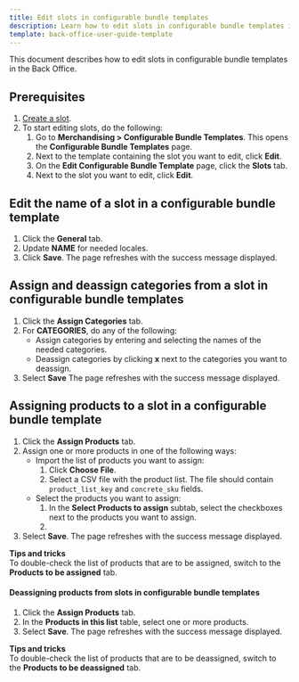 ```yaml
---
title: Edit slots in configurable bundle templates
description: Learn how to edit slots in configurable bundle templates in the Back Office.
template: back-office-user-guide-template
---
```


This document describes how to edit slots in configurable bundle templates in the Back Office.

## Prerequisites

1. [Create a slot](/docs/scos/user/back-office-user-guides/202108.0/merchandising/configurable-bundle-templates/edit-configurable-bundle-templates.html#create-slots-in-a-configurable-bundle-template).
2. To start editing slots, do the following:
    1. Go to **Merchandising&nbsp;<span aria-label="and then">></span> Configurable Bundle Templates**.
        This opens the **Configurable Bundle Templates** page.
    2. Next to the template containing the slot you want to edit, click **Edit**.
    3. On the **Edit Configurable Bundle Template** page, click the **Slots** tab.
    4. Next to the slot you want to edit, click **Edit**.


## Edit the name of a slot in a configurable bundle template

1. Click the **General** tab.
2. Update **NAME** for needed locales.
3. Click **Save**.
    The page refreshes with the success message displayed.

## Assign and deassign categories from a slot in configurable bundle templates

1. Click the **Assign Categories** tab.
2. For **CATEGORIES**, do any of the following:
    * Assign categories by entering and selecting the names of the needed categories.
    * Deassign categories by clicking **x** next to the categories you want to deassign.
3. Select **Save**
    The page refreshes with the success message displayed.



## Assigning products to a slot in a configurable bundle template

1. Click the **Assign Products** tab.
2. Assign one or more products in one of the following ways:
    * Import the list of products you want to assign:
        1. Click **Choose File**.
        2. Select a CSV file with the product list. The file should contain `product_list_key` and `concrete_sku` fields.
    * Select the products you want to assign:
        1. In the **Select Products to assign** subtab, select the checkboxes next to the products you want to assign.
        2.
6. Select **Save**.
The page refreshes with the success message displayed.

**Tips and tricks**
<br>To double-check the list of products that are to be assigned, switch to the **Products to be assigned** tab.

#### Deassigning products from slots in configurable bundle templates

1. Click the **Assign Products** tab.
2. In the **Products in this list** table, select one or more products.
3. Select **Save**.
The page refreshes with the success message displayed.

**Tips and tricks**
<br>To double-check the list of products that are to be deassigned, switch to the **Products to be deassigned** tab.

